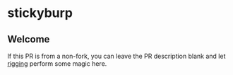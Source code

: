 # stickyburp

## Welcome

If this PR is from a non-fork, you can leave the PR description blank and let [rigging](https://github.com/dreadnode/rigging) perform some magic here.